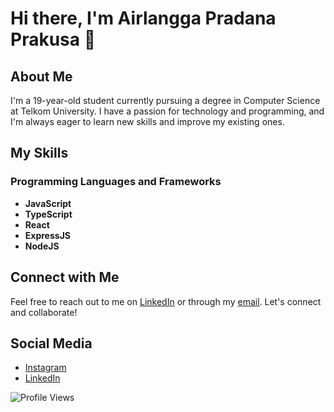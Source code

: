 # Hi there, I'm Airlangga Pradana Prakusa 👋

## About Me

I'm a 19-year-old student currently pursuing a degree in Computer Science at Telkom University. I have a passion for technology and programming, and I'm always eager to learn new skills and improve my existing ones.

## My Skills

### Programming Languages and Frameworks

- **JavaScript**
- **TypeScript**
- **React**
- **ExpressJS**
- **NodeJS**

## Connect with Me

Feel free to reach out to me on [LinkedIn](https://www.linkedin.com/in/airlanggapradana) or through my [email](mailto:ranggavfxartwork@gmail.com). Let's connect and collaborate!

## Social Media

- [Instagram](https://www.instagram.com/iamrangga._)
- [LinkedIn](https://www.linkedin.com/in/airlanggapradana)

![Profile Views](https://komarev.com/ghpvc/?airlanggapradana=airlanggapradana&color=green)
